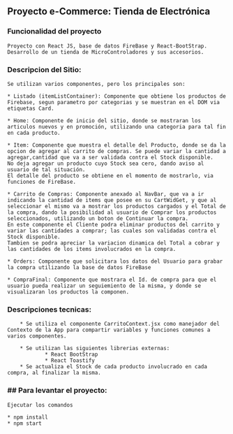 ## Proyecto e-Commerce: Tienda de Electrónica

### Funcionalidad del proyecto
    Proyecto con React JS, base de datos FireBase y React-BootStrap.
    Desarrollo de un tienda de MicroControladores y sus accesorios.

### Descripcion del Sitio:
    Se utilizan varios componentes, pero los principales son:
    
    * Listado (itemListContainer): Componente que obtiene los productos de Firebase, segun parametro por categorias y se muestran en el DOM via etiquetas Card.

    * Home: Componente de inicio del sitio, donde se mostraran los articulos nuevos y en promoción, utilizando una categoria para tal fin en cada producto.

    * Item: Componente que muestra el detalle del Producto, donde se da la opcion de agregar al carrito de compras. Se puede variar la cantidad a agregar,cantidad que va a ser validada contra el Stock disponible. 
    No deja agregar un producto cuyo Stock sea cero, dando aviso al usuario de tal situación.
    El detalle del producto se obtiene en el momento de mostrarlo, via funciones de FireBase.

    * Carrito de Compras: Componente anexado al NavBar, que va a ir indicando la cantidad de items que posee en su CartWidGet, y que al seleccionar el mismo va a mostrar los productos cargados y el Total de la compra, dando la posibilidad al usuario de Comprar los productos seleccionados, utilizando un boton de Continuar la compra. 
    En este componente el Cliente podra eliminar productos del carrito y variar las cantidades a comprar; las cuales son validadas contra el Stock disponible.
    Tambien se podra apreciar la variacion dinamica del Total a cobrar y las cantidades de los items involucrados en la compra.

    * Orders: Componente que solicitara los datos del Usuario para grabar la compra utilizando la base de datos FireBase

    * CompraFinal: Componente que mostrara el Id. de compra para que el usuario pueda realizar un seguiemiento de la misma, y donde se visualizaran los productos la componen.

   ### Descripciones tecnicas:
        * Se utiliza el componente CarritoContext.jsx como manejador del Contexto de la App para compartir variables y funciones comunes a varios componentes.

        * Se utilizan las siguientes librerias externas:
                * React BootStrap
                * React Toastify
        * Se actualiza el Stock de cada producto involucrado en cada compra, al finalizar la misma.
### ## Para levantar el proyecto:

    Ejecutar los comandos

    * npm install
    * npm start

    